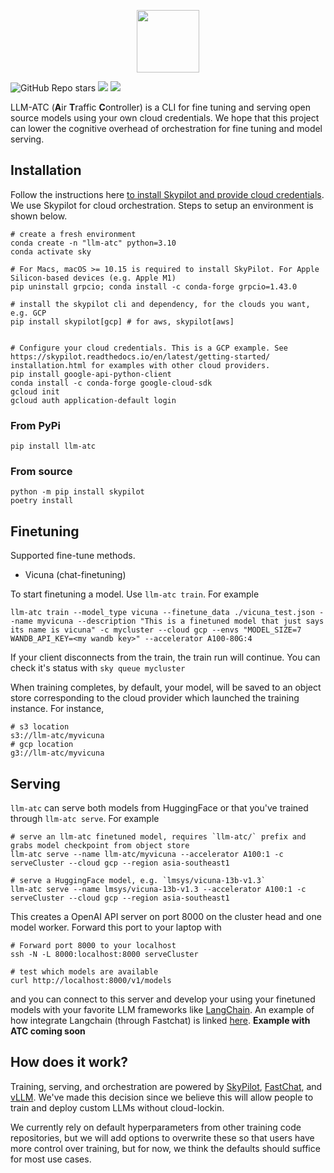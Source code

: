 <p align="center">
  <img height='100px' src="https://www.ocf.berkeley.edu/~asai/static/images/trainy.png">
</p>

![GitHub Repo stars](https://img.shields.io/github/stars/Trainy-ai/llm-atc?style=social)
[![](https://img.shields.io/badge/Twitter-1DA1F2?style=for-the-badge&logo=twitter&logoColor=white)](https://twitter.com/TrainyAI)
[![](https://dcbadge.vercel.app/api/server/d67CMuKY5V)](https://discord.gg/d67CMuKY5V)

LLM-ATC (**A**ir **T**raffic **C**ontroller) is a CLI for fine tuning and serving open source models using your own cloud credentials. We hope that this project can lower the cognitive overhead of orchestration for fine tuning and model serving.

## Installation

Follow the instructions here [to install Skypilot and provide cloud credentials](https://skypilot.readthedocs.io/en/latest/getting-started/installation.html). We use Skypilot for cloud orchestration. Steps to setup an environment is shown below.

```
# create a fresh environment
conda create -n "llm-atc" python=3.10
conda activate sky

# For Macs, macOS >= 10.15 is required to install SkyPilot. For Apple Silicon-based devices (e.g. Apple M1)
pip uninstall grpcio; conda install -c conda-forge grpcio=1.43.0

# install the skypilot cli and dependency, for the clouds you want, e.g. GCP
pip install skypilot[gcp] # for aws, skypilot[aws]


# Configure your cloud credentials. This is a GCP example. See https://skypilot.readthedocs.io/en/latest/getting-started/ installation.html for examples with other cloud providers.
pip install google-api-python-client
conda install -c conda-forge google-cloud-sdk
gcloud init
gcloud auth application-default login
```

### From PyPi

```
pip install llm-atc
```

### From source

```
python -m pip install skypilot
poetry install
```

## Finetuning

Supported fine-tune methods.
- Vicuna (chat-finetuning)

To start finetuning a model. Use `llm-atc train`. For example

```
llm-atc train --model_type vicuna --finetune_data ./vicuna_test.json --name myvicuna --description "This is a finetuned model that just says its name is vicuna" -c mycluster --cloud gcp --envs "MODEL_SIZE=7 WANDB_API_KEY=<my wandb key>" --accelerator A100-80G:4
```

If your client disconnects from the train, the train run will continue. You can check it's status with `sky queue mycluster`

When training completes, by default, your model, will be saved to an object store corresponding to the cloud provider which launched the training instance. For instance,

```
# s3 location
s3://llm-atc/myvicuna
# gcp location
g3://llm-atc/myvicuna
```

## Serving

`llm-atc` can serve both models from HuggingFace or that you've trained through `llm-atc serve`. For example

```
# serve an llm-atc finetuned model, requires `llm-atc/` prefix and grabs model checkpoint from object store
llm-atc serve --name llm-atc/myvicuna --accelerator A100:1 -c serveCluster --cloud gcp --region asia-southeast1

# serve a HuggingFace model, e.g. `lmsys/vicuna-13b-v1.3`
llm-atc serve --name lmsys/vicuna-13b-v1.3 --accelerator A100:1 -c serveCluster --cloud gcp --region asia-southeast1
```

This creates a OpenAI API server on port 8000 on the cluster head and one model worker.
Forward this port to your laptop with 
```
# Forward port 8000 to your localhost
ssh -N -L 8000:localhost:8000 serveCluster

# test which models are available
curl http://localhost:8000/v1/models
```
and you can connect to this server and
develop your using your finetuned models with your favorite LLM frameworks like [LangChain](https://python.langchain.com/docs/get_started/introduction.html). An example of how integrate Langchain (through Fastchat) is linked [here](https://github.com/lm-sys/FastChat/blob/main/docs/langchain_integration.md). **Example with ATC coming soon**


## How does it work?

Training, serving, and orchestration are powered by [SkyPilot](https://github.com/skypilot-org/skypilot), [FastChat](https://github.com/lm-sys/FastChat/), and [vLLM](https://github.com/vllm-project/vllm). We've made this decision since we believe this will allow people to train and deploy custom LLMs without cloud-lockin.

We currently rely on default hyperparameters from other training code repositories, but we will add options to overwrite these so that users have more control over training, but for now, we think the defaults should suffice for most use cases. 

